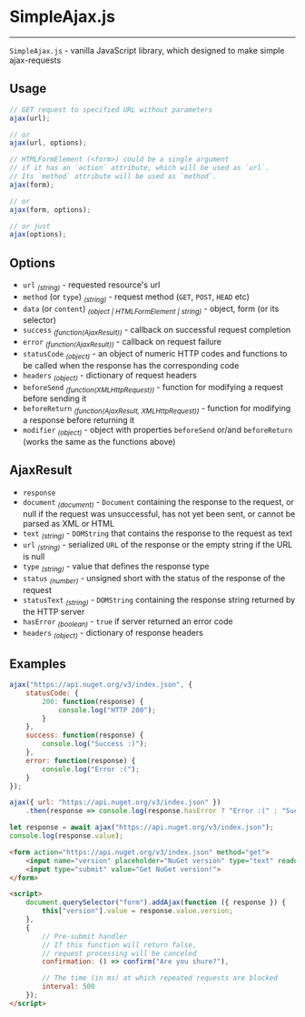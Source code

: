 # SimpleAjax.js
-------------

`SimpleAjax.js` - vanilla JavaScript library, which designed to make simple ajax-requests

## Usage

```js
// GET request to specified URL without parameters
ajax(url);

// or
ajax(url, options);

// HTMLFormElement (<form>) could be a single argument
// if it has an `action` attribute, which will be used as `url`.
// Its `method` attribute will be used as `method`. 
ajax(form);

// or
ajax(form, options);

// or just
ajax(options);
```

## Options

 - `url` <sub><i>(string)</i></sub> - requested resource's url
 - `method` (or `type`) <sub><i>(string)</i></sub> - request method (`GET`, `POST`, `HEAD` etc)
 - `data` (or `content`) <sub><i>(object | HTMLFormElement | string)</i></sub> - object, form (or its selector)
 - `success` <sub><i>(function(AjaxResult))</i></sub> - callback on successful request completion
 - `error` <sub><i>(function(AjaxResult))</i></sub> - callback on request failure
 - `statusCode` <sub><i>(object)</i></sub> - an object of numeric HTTP codes and functions to be called when the response has the corresponding code
 - `headers` <sub><i>(object)</i></sub> - dictionary of request headers
 - `beforeSend` <sub><i>(function(XMLHttpRequest))</i></sub> - function for modifying a request before sending it
 - `beforeReturn` <sub><i>(function(AjaxResult, XMLHttpRequest))</i></sub> - function for modifying a response before returning it
 - `modifier` <sub><i>(object)</i></sub> - object with properties `beforeSend` or/and `beforeReturn` (works the same as the functions above)

## AjaxResult

 - `response`
 - `document` <sub><i>(document)</i></sub> - `Document` containing the response to the request, or null if the request was unsuccessful, has not yet been sent, or cannot be parsed as XML or HTML
 - `text` <sub><i>(string)</i></sub> - `DOMString` that contains the response to the request as text
 - `url` <sub><i>(string)</i></sub> - serialized `URL` of the response or the empty string if the URL is null
 - `type` <sub><i>(string)</i></sub> - value that defines the response type
 - `status` <sub><i>(number)</i></sub> - unsigned short with the status of the response of the request
 - `statusText` <sub><i>(string)</i></sub> - `DOMString` containing the response string returned by the HTTP server
 - `hasError` <sub><i>(boolean)</i></sub> - `true` if server returned an error code
 - `headers` <sub><i>(object)</i></sub> - dictionary of response headers

## Examples

```js
ajax("https://api.nuget.org/v3/index.json", {
    statusCode: {
        200: function(response) {
            console.log("HTTP 200");
        }
    },
    success: function(response) {
        console.log("Success :)");
    },
    error: function(response) {
        console.log("Error :(");
    }
});
```

```js
ajax({ url: "https://api.nuget.org/v3/index.json" })
    .then(response => console.log(response.hasError ? "Error :(" : "Success :)"));
```

```js
let response = await ajax("https://api.nuget.org/v3/index.json");
console.log(response.value);
```

```html
<form action="https://api.nuget.org/v3/index.json" method="get">
    <input name="version" placeholder="NuGet version" type="text" readonly>
    <input type="submit" value="Get NuGet version!">
</form>

<script>
    document.querySelector("form").addAjax(function ({ response }) {
        this["version"].value = response.value.version;
    },
    {
        // Pre-submit handler
        // If this function will return false,
        // request processing will be canceled
        confirmation: () => confirm("Are you shure?"),

        // The time (in ms) at which repeated requests are blocked
        interval: 500
    });
</script>
```